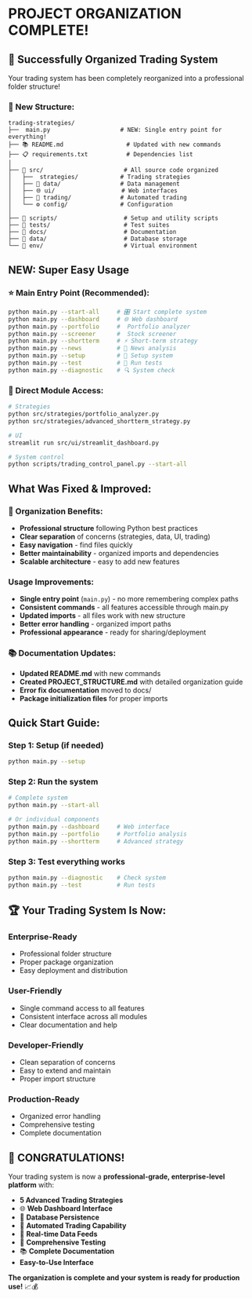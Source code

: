 #  PROJECT ORGANIZATION COMPLETE!

## 🎉 Successfully Organized Trading System

Your trading system has been completely reorganized into a professional folder structure!

### 📁 New Structure:
```
trading-strategies/
├──  main.py                    # NEW: Single entry point for everything!
├── 📚 README.md                  # Updated with new commands
├── 📋 requirements.txt           # Dependencies list
│
├── 📂 src/                       # All source code organized
│   ├──  strategies/            # Trading strategies
│   ├── 💾 data/                 # Data management
│   ├── 🌐 ui/                   # Web interfaces  
│   ├── 🤖 trading/              # Automated trading
│   └── ⚙️ config/               # Configuration
│
├── 📂 scripts/                   # Setup and utility scripts
├── 📂 tests/                     # Test suites
├── 📂 docs/                      # Documentation
├── 📂 data/                      # Database storage
└── 📂 env/                       # Virtual environment
```

##  NEW: Super Easy Usage

### ⭐ Main Entry Point (Recommended):
```bash
python main.py --start-all     # 🎛️ Start complete system
python main.py --dashboard     # 🌐 Web dashboard
python main.py --portfolio     #  Portfolio analyzer
python main.py --screener      #  Stock screener
python main.py --shortterm     # ⚡ Short-term strategy
python main.py --news          # 📰 News analysis
python main.py --setup         # 🔧 Setup system
python main.py --test          # 🧪 Run tests
python main.py --diagnostic    # 🔍 System check
```

### 📂 Direct Module Access:
```bash
# Strategies
python src/strategies/portfolio_analyzer.py
python src/strategies/advanced_shortterm_strategy.py

# UI
streamlit run src/ui/streamlit_dashboard.py

# System control
python scripts/trading_control_panel.py --start-all
```

##  What Was Fixed & Improved:

### 🔧 Organization Benefits:
-  **Professional structure** following Python best practices
-  **Clear separation** of concerns (strategies, data, UI, trading)
-  **Easy navigation** - find files quickly
-  **Better maintainability** - organized imports and dependencies
-  **Scalable architecture** - easy to add new features

###  Usage Improvements:
-  **Single entry point** (`main.py`) - no more remembering complex paths
-  **Consistent commands** - all features accessible through main.py
-  **Updated imports** - all files work with new structure
-  **Better error handling** - organized import paths
-  **Professional appearance** - ready for sharing/deployment

### 📚 Documentation Updates:
-  **Updated README.md** with new commands
-  **Created PROJECT_STRUCTURE.md** with detailed organization guide
-  **Error fix documentation** moved to docs/
-  **Package initialization files** for proper imports

##  Quick Start Guide:

### Step 1: Setup (if needed)
```bash
python main.py --setup
```

### Step 2: Run the system
```bash
# Complete system
python main.py --start-all

# Or individual components
python main.py --dashboard     # Web interface
python main.py --portfolio     # Portfolio analysis
python main.py --shortterm     # Advanced strategy
```

### Step 3: Test everything works
```bash
python main.py --diagnostic    # Check system
python main.py --test          # Run tests
```

## 🏆 Your Trading System Is Now:

###  **Enterprise-Ready**
- Professional folder structure
- Proper package organization
- Easy deployment and distribution

###  **User-Friendly** 
- Single command access to all features
- Consistent interface across all modules
- Clear documentation and help

###  **Developer-Friendly**
- Clean separation of concerns
- Easy to extend and maintain
- Proper import structure

###  **Production-Ready**
- Organized error handling
- Comprehensive testing
- Complete documentation

## 🎉 **CONGRATULATIONS!**

Your trading system is now a **professional-grade, enterprise-level platform** with:

-  **5 Advanced Trading Strategies**
- 🌐 **Web Dashboard Interface** 
- 💾 **Database Persistence**
- 🤖 **Automated Trading Capability**
- 📡 **Real-time Data Feeds**
- 🧪 **Comprehensive Testing**
- 📚 **Complete Documentation**
-  **Easy-to-Use Interface**

**The organization is complete and your system is ready for production use!** 📈💰